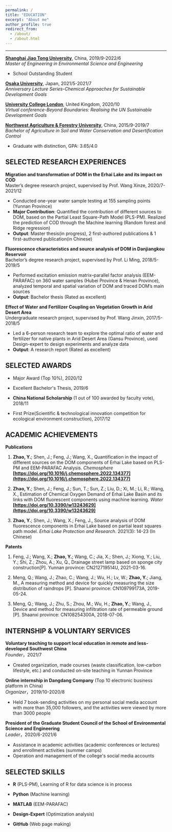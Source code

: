 ```yaml
---
permalink: /
title: "EDUCATION"
excerpt: "About me"
author_profile: true
redirect_from: 
  - /about/
  - /about.html
---
```

------
**[Shanghai Jiao Tong University](https://en.sjtu.edu.cn/)**, China, 2019/9-2022/6  
_Master of Engineering in Environmental Science and Engineering_  	 
  * School Outstanding Student

**[Osaka University](https://www.osaka-u.ac.jp/en)**, Japan, 2021/5-2021/7  
_Anniversary Lecture Series-Chemical Approaches for Sustainable Development Goals_

**[University College London](https://www.ucl.ac.uk/)**, United Kingdom, 2020/10  
_Virtual conference-Beyond Boundaries: Realising the UN Sustainable Development Goals_

**[Northwest Agriculture & Forestry University](https://en.nwsuaf.edu.cn/)**, China, 2015/9-2019/7  
_Bachelor of Agriculture in Soil and Water Conservation and Desertification Control_  
  * Graduate with distinction, GPA: 3.65/4.0


SELECTED RESEARCH EXPERIENCES
------
**Migration and transformation of DOM in the Erhai Lake and its impact on COD**  
Master’s degree research project, supervised by Prof. Wang Xinze, 2020/7-2021/12  	
  * Conducted one-year water sample testing at 155 sampling points (Yunnan Province)
  * **Major Contribution**: Quantified the contribution of different sources to DOM, based on the Partial Least Square-Path Model (PLS-PM). Realized the prediction of COD through the Machine learning (Random forest and Ridge regression)
  * **Output**: Master thesis(in progress), 2 first-authored publications & 1 first-authored publication(in Chinese)

**Fluorescence characteristics and source analysis of DOM in Danjiangkou Reservoir**  
Bachelor’s degree research project, supervised by Prof. Li Ming, 2018/5-2019/5  
  * Performed excitation emission matrix–parallel factor analysis (EEM-PARAFAC) on 360 water samples (Hubei Province & Henan Province), analyzed temporal and spatial variation of DOM and traced DOM’s main sources  
  * **Output**: Bachelor thesis (Rated as excellent)  

**Effect of Water and Fertilizer Coupling on Vegetation Growth in Arid Desert Area**  
Undergraduate research project, supervised by Prof. Wang Jinxin, 2017/5-2018/5	 
  * Led a 6-person research team to explore the optimal ratio of water and fertilizer for native plants in Arid Desert Area (Gansu Province), used Design-expert to design experiments and analyze data  
  * **Output**: A research report (Rated as excellent)


SELECTED AWARDS
------
* Major Award (Top 10%), 2020/12
	 
* Excellent Bachelor's Thesis, 2019/6

* **China National Scholarship** (1 out of 100 awarded by faculty vote), 2018/11
	 
* First Prize(Scientific & technological innovation competition for ecological environment construction), 2017/12


ACADEMIC ACHIEVEMENTS
------
**Publications**
	 
1)	**Zhao, Y.**; Shen, J.; Feng, J.; Wang, X., Quantification in the impact of different sources on the DOM components of Erhai Lake based on PLS-PM and EEM-PARAFAC Analysis. _Chemosphere_ **[https://doi.org/10.1016/j.chemosphere.2022.134377](https://doi.org/10.1016/j.chemosphere.2022.134377)**  

2)	**Zhao, Y.**; Shen, J.; Feng, J.; Sun, T.; Sun, Z.; Liu, D.; Xi, M.; Li, R.; Wang, X., Estimation of Chemical Oxygen Demand of Erhai Lake Basin and its links
with DOM fluorescent components using machine learning. _Water_ **[https://doi.org/10.3390/w13243629](https://doi.org/10.3390/w13243629)**  

3)	**Zhao, Y.**; Shen, J.; Wang, X.; Feng, J., Source analysis of DOM fluorescence components in Erhai Lake based on partial least squares path model. _Erhai Lake Protection and Research_. 2021(3): 14-23 (In Chinese)

**Patents**
		
1)	Feng, J.; Wang, X.; **Zhao, Y.**; Wang, C.; Jia, X.; Shen, J.; Xiong, Y.; Liu, Y.; Shi, Z.; Zhou, A.; Xu, Q., Drainage street lamp based on sponge city construction[P]. Yunnan province: CN212719514U, 2021-03-16.

2)	Meng, Q.; Wang, J.; Zhao, C.; Wang, J.; Wu, H.; Lv, W.; **Zhao, Y.**; Jiang, M., A measuring method and device for quickly measuring the size distribution of raindrops [P]. Shaanxi province: CN109799173A, 2019-05-24.

3)	Meng, Q.; Wang, J.; Zhu, S.; Zhou, M.; Wu, H.; **Zhao, Y.**; Wang, J., Device and method for measuring infiltration rate of permeable ground [P]. Shaanxi province: CN108254300A, 2018-07-06.


INTERNSHIP & VOLUNTARY SERVICES
------
**Voluntary teaching to support local education in remote and less-developed Southwest China**  
_Founder_，2021/7
  * Created organization, made courses (waste classification, low-carbon lifestyle, etc.) and conducted on-site teaching in Yunnan Province

**Online internship in Dangdang Company** (Top 10 electronic business platform in China)  
_Organizer_，2019/10-2020/8
  * Held 7 book-sending activities on my personal social media account with more than 35,000 followers, and the activities were viewed by more than 3000 people 

**President of the Graduate Student Council of the School of Environmental Science and Engineering**  
_Leader_，2020/6-2021/6	 
  * Assistance in academic activities (academic conferences or lectures) and enrollment activities (summer camps)
  * Operation and management of the college's social media accounts


SELECTED SKILLS
------
* **R** (PLS-PM), Learning of R for data science is in process
	 
* **Python** (Machine learning)

* **MATLAB** (EEM-PARAFAC)
	 
* **Design-Expert** (Optimization analysis) 

* **GitHub** (Web page making)


